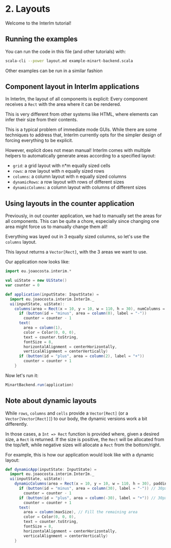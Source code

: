 # 2. Layouts

Welcome to the InterIm tutorial!

## Running the examples

You can run the code in this file (and other tutorials) with:

```bash
scala-cli --power layout.md example-minart-backend.scala
```

Other examples can be run in a similar fashion

## Component layout in InterIm applications

In InterIm, the layout of all components is explicit: Every component receives a `Rect` with the area where it can be
rendered.

This is very different from other systems like HTML, where elements can infer their size from their contents.

This is a typical problem of immediate mode GUIs. While there are some techniques to address that, InterIm
currently opts for the simpler design of forcing everything to be explicit.

However, explicit does not mean manual! InterIm comes with multiple helpers to automatically generate areas according
to a specified layout:
- `grid`: a grid layout with n*m equally sized cells
- `rows`: a row layout with n equally sized rows
- `columns`: a column layout with n equally sized columns
- `dynamicRows`: a row layout with rows of different sizes
- `dynamicColumns`: a column layout with columns of different sizes

## Using layouts in the counter application

Previously, in out counter application, we had to manually set the areas for all components.
This can be quite a chore, especially since changing one area might force us to manually change them all!

Everything was layed out in 3 equally sized columns, so let's use the `columns` layout.

This layout returns a `Vector[Rect]`, with the 3 areas we want to use.

Our application now looks like:

```scala
import eu.joaocosta.interim.*

val uiState = new UiState()
var counter = 0

def application(inputState: InputState) =
  import eu.joaocosta.interim.InterIm._
  ui(inputState, uiState):
    columns(area = Rect(x = 10, y = 10, w = 110, h = 30), numColumns = 3, padding = 10) { column =>
      if (button(id = "minus", area = column(0), label = "-"))
        counter = counter - 1
      text(
        area = column(1),
        color = Color(0, 0, 0),
        text = counter.toString,
        fontSize = 8,
        horizontalAlignment = centerHorizontally,
        verticalAlignment = centerVertically)
      if (button(id = "plus", area = column(2), label = "+"))
        counter = counter + 1
    }
```

Now let's run it:

```scala
MinartBackend.run(application)
```

## Note about dynamic layouts

While `rows`, `columns` and `cells` provide a `Vector[Rect]` (or a `Vector[Vector[Rect]]`) to our body, the dynamic
versions work a bit differently.

In those cases, a `Int => Rect` function is provided where, given a desired size, a `Rect` is returned.
If the size is positive, the `Rect` will be allocated from the top/left, while negative sizes will allocate a `Rect`
from the bottom/right.

For example, this is how our application would look like with a dynamic layout:

```scala
def dynamicApp(inputState: InputState) =
  import eu.joaocosta.interim.InterIm._
  ui(inputState, uiState):
    dynamicColumns(area = Rect(x = 10, y = 10, w = 110, h = 30), padding = 10) { column =>
      if (button(id = "minus", area = column(30), label = "-")) // 30px from the left
        counter = counter - 1
      if (button(id = "plus", area = column(-30), label = "+")) // 30px from the right
        counter = counter + 1
      text(
        area = column(maxSize), // Fill the remaining area
        color = Color(0, 0, 0),
        text = counter.toString,
        fontSize = 8,
        horizontalAlignment = centerHorizontally,
        verticalAlignment = centerVertically)
    }
```
